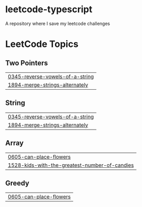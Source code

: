 # leetcode-typescript
A repository where I save my leetcode challenges

<!---LeetCode Topics Start-->
# LeetCode Topics
## Two Pointers
|  |
| ------- |
| [0345-reverse-vowels-of-a-string](https://github.com/jhowmael/leetcode-typescript/tree/master/0345-reverse-vowels-of-a-string) |
| [1894-merge-strings-alternately](https://github.com/jhowmael/leetcode-typescript/tree/master/1894-merge-strings-alternately) |
## String
|  |
| ------- |
| [0345-reverse-vowels-of-a-string](https://github.com/jhowmael/leetcode-typescript/tree/master/0345-reverse-vowels-of-a-string) |
| [1894-merge-strings-alternately](https://github.com/jhowmael/leetcode-typescript/tree/master/1894-merge-strings-alternately) |
## Array
|  |
| ------- |
| [0605-can-place-flowers](https://github.com/jhowmael/leetcode-typescript/tree/master/0605-can-place-flowers) |
| [1528-kids-with-the-greatest-number-of-candies](https://github.com/jhowmael/leetcode-typescript/tree/master/1528-kids-with-the-greatest-number-of-candies) |
## Greedy
|  |
| ------- |
| [0605-can-place-flowers](https://github.com/jhowmael/leetcode-typescript/tree/master/0605-can-place-flowers) |
<!---LeetCode Topics End-->